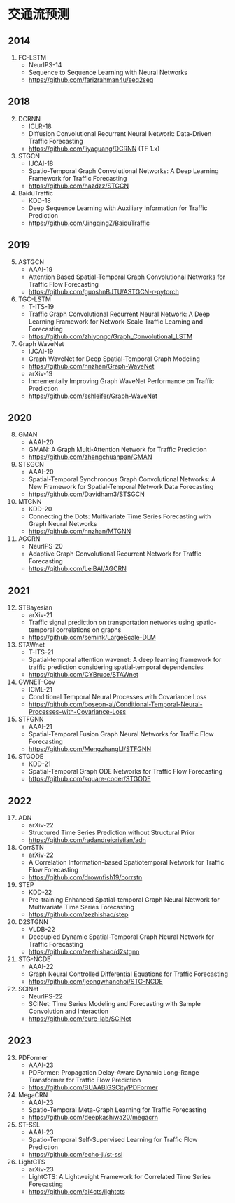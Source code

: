 # 交通流预测

## 2014

1. FC-LSTM
   - NeurIPS-14
   - Sequence to Sequence Learning with Neural Networks
   - https://github.com/farizrahman4u/seq2seq

## 2018

2. DCRNN
   - ICLR-18
   - Diffusion Convolutional Recurrent Neural Network: Data-Driven Traffic Forecasting
   - https://github.com/liyaguang/DCRNN (TF 1.x)
3. STGCN
   - IJCAI-18
   - Spatio-Temporal Graph Convolutional Networks: A Deep Learning Framework for Traffic Forecasting
   - https://github.com/hazdzz/STGCN
4. BaiduTraffic
   - KDD-18
   - Deep Sequence Learning with Auxiliary Information for Traffic Prediction
   - https://github.com/JingqingZ/BaiduTraffic

## 2019

5. ASTGCN
   - AAAI-19
   - Attention Based Spatial-Temporal Graph Convolutional Networks for Traffic Flow Forecasting
   - https://github.com/guoshnBJTU/ASTGCN-r-pytorch
6. TGC-LSTM
   - T-ITS-19
   - Traffic Graph Convolutional Recurrent Neural Network: A Deep Learning Framework for Network-Scale Traffic Learning and Forecasting
   - https://github.com/zhiyongc/Graph_Convolutional_LSTM
7. Graph WaveNet
   - IJCAI-19
   - Graph WaveNet for Deep Spatial-Temporal Graph Modeling
   - https://github.com/nnzhan/Graph-WaveNet
   - arXiv-19
   - Incrementally Improving Graph WaveNet Performance on Traffic Prediction
   - https://github.com/sshleifer/Graph-WaveNet

## 2020

8. GMAN
   - AAAI-20
   - GMAN: A Graph Multi-Attention Network for Traffic Prediction
   - https://github.com/zhengchuanpan/GMAN
9. STSGCN
   - AAAI-20
   - Spatial-Temporal Synchronous Graph Convolutional Networks: A New Framework for Spatial-Temporal Network Data Forecasting
   - https://github.com/Davidham3/STSGCN
10. MTGNN
    - KDD-20
    - Connecting the Dots: Multivariate Time Series Forecasting with Graph Neural Networks
    - https://github.com/nnzhan/MTGNN
11. AGCRN
    - NeurIPS-20
    - Adaptive Graph Convolutional Recurrent Network for Traffic Forecasting
    - https://github.com/LeiBAI/AGCRN

## 2021

12. STBayesian
    - arXiv-21
    - Traffic signal prediction on transportation networks using spatio-temporal correlations on graphs
    - https://github.com/semink/LargeScale-DLM
13. STAWnet
    - T-ITS-21
    - Spatial‐temporal attention wavenet: A deep learning framework for traffic prediction considering spatial‐temporal dependencies
    - https://github.com/CYBruce/STAWnet
14. GWNET-Cov
    - ICML-21
    - Conditional Temporal Neural Processes with Covariance Loss
    - https://github.com/boseon-ai/Conditional-Temporal-Neural-Processes-with-Covariance-Loss
15. STFGNN
    - AAAI-21
    - Spatial-Temporal Fusion Graph Neural Networks for Traffic Flow Forecasting
    - https://github.com/MengzhangLI/STFGNN
16. STGODE
    - KDD-21
    - Spatial-Temporal Graph ODE Networks for Traffic Flow Forecasting
    - https://github.com/square-coder/STGODE

## 2022

17. ADN
    - arXiv-22
    - Structured Time Series Prediction without Structural Prior
    - https://github.com/radandreicristian/adn
18. CorrSTN
    - arXiv-22
    - A Correlation Information-based Spatiotemporal Network for Traffic Flow Forecasting
    - https://github.com/drownfish19/corrstn
19. STEP
    - KDD-22
    - Pre-training Enhanced Spatial-temporal Graph Neural Network for Multivariate Time Series Forecasting
    - https://github.com/zezhishao/step
20. D2STGNN
    - VLDB-22
    - Decoupled Dynamic Spatial-Temporal Graph Neural Network for Traffic Forecasting
    - https://github.com/zezhishao/d2stgnn
21. STG-NCDE
    - AAAI-22
    - Graph Neural Controlled Differential Equations for Traffic Forecasting
    - https://github.com/jeongwhanchoi/STG-NCDE
22. SCINet
    - NeurIPS-22
    - SCINet: Time Series Modeling and Forecasting with Sample Convolution and Interaction
    - https://github.com/cure-lab/SCINet

## 2023

23. PDFormer
    - AAAI-23
    - PDFormer: Propagation Delay-Aware Dynamic Long-Range Transformer for Traffic Flow Prediction
    - https://github.com/BUAABIGSCity/PDFormer
24. MegaCRN
    - AAAI-23
    - Spatio-Temporal Meta-Graph Learning for Traffic Forecasting
    - https://github.com/deepkashiwa20/megacrn
25. ST-SSL
    - AAAI-23
    - Spatio-Temporal Self-Supervised Learning for Traffic Flow Prediction
    - https://github.com/echo-ji/st-ssl
26. LightCTS
    - arXiv-23
    - LightCTS: A Lightweight Framework for Correlated Time Series Forecasting
    - https://github.com/ai4cts/lightcts
